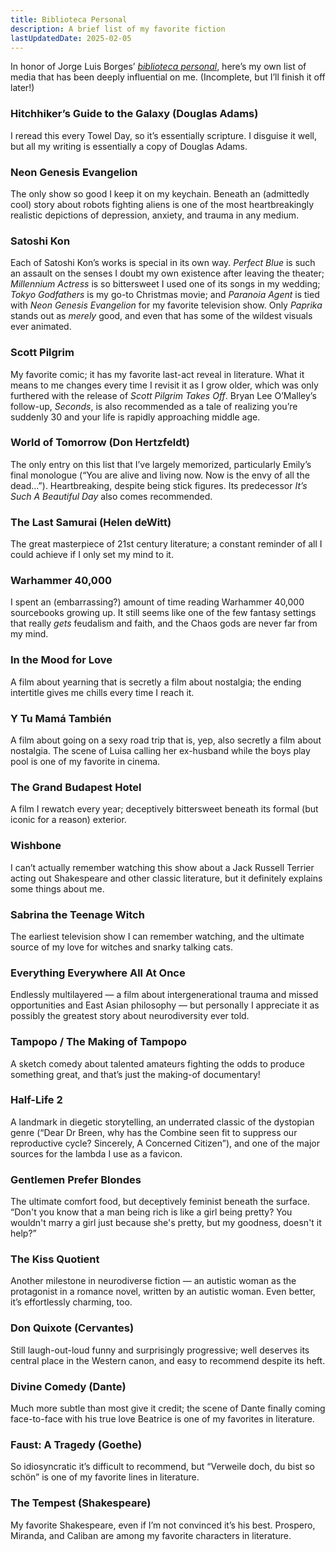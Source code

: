 ```yaml
---
title: Biblioteca Personal
description: A brief list of my favorite fiction
lastUpdatedDate: 2025-02-05
---
```


In honor of Jorge Luis Borges’ [*biblioteca personal*](https://www.openculture.com/2015/03/jorge-luis-borges-personal-library.html), here’s my own list of media that has been deeply influential on me. (Incomplete, but I’ll finish it off later!)

### Hitchhiker’s Guide to the Galaxy (Douglas Adams)

I reread this every Towel Day, so it’s essentially scripture. I disguise it well, but all my writing is essentially a copy of Douglas Adams.

### Neon Genesis Evangelion

The only show so good I keep it on my keychain. Beneath an (admittedly cool) story about robots fighting aliens is one of the most heartbreakingly realistic depictions of depression, anxiety, and trauma in any medium.

### Satoshi Kon

Each of Satoshi Kon’s works is special in its own way. *Perfect Blue* is such an assault on the senses I doubt my own existence after leaving the theater; *Millennium Actress* is so bittersweet I used one of its songs in my wedding; *Tokyo Godfathers* is my go-to Christmas movie; and *Paranoia Agent* is tied with *Neon Genesis Evangelion* for my favorite television show. Only *Paprika* stands out as *merely* good, and even that has some of the wildest visuals ever animated.

### Scott Pilgrim

My favorite comic; it has my favorite last-act reveal in literature. What it means to me changes every time I revisit it as I grow older, which was only furthered with the release of *Scott Pilgrim Takes Off*. Bryan Lee O’Malley’s follow-up, *Seconds*, is also recommended as a tale of realizing you’re suddenly 30 and your life is rapidly approaching middle age.

### World of Tomorrow (Don Hertzfeldt)

The only entry on this list that I’ve largely memorized, particularly Emily’s final monologue (“You are alive and living now. Now is the envy of all the dead...”). Heartbreaking, despite being stick figures. Its predecessor *It’s Such A Beautiful Day* also comes recommended.

### The Last Samurai (Helen deWitt)

The great masterpiece of 21st century literature; a constant reminder of all I could achieve if I only set my mind to it.

### Warhammer 40,000

I spent an (embarrassing?) amount of time reading Warhammer 40,000 sourcebooks growing up. It still seems like one of the few fantasy settings that really *gets* feudalism and faith, and the Chaos gods are never far from my mind.

### In the Mood for Love

A film about yearning that is secretly a film about nostalgia; the ending intertitle gives me chills every time I reach it.

### Y Tu Mamá También

A film about going on a sexy road trip that is, yep, also secretly a film about nostalgia. The scene of Luisa calling her ex-husband while the boys play pool is one of my favorite in cinema.

### The Grand Budapest Hotel

A film I rewatch every year; deceptively bittersweet beneath its formal (but iconic for a reason) exterior.

### Wishbone

I can’t actually remember watching this show about a Jack Russell Terrier acting out Shakespeare and other classic literature, but it definitely explains some things about me.

### Sabrina the Teenage Witch

The earliest television show I can remember watching, and the ultimate source of my love for witches and snarky talking cats.

### Everything Everywhere All At Once

Endlessly multilayered — a film about intergenerational trauma and missed opportunities and East Asian philosophy — but personally I appreciate it as possibly the greatest story about neurodiversity ever told.

### Tampopo / The Making of Tampopo

A sketch comedy about talented amateurs fighting the odds to produce something great, and that’s just the making-of documentary!

### Half-Life 2

A landmark in diegetic storytelling, an underrated classic of the dystopian genre (“Dear Dr Breen, why has the Combine seen fit to suppress our reproductive cycle? Sincerely, A Concerned Citizen”), and one of the major sources for the lambda I use as a favicon.

### Gentlemen Prefer Blondes

The ultimate comfort food, but deceptively feminist beneath the surface. “Don't you know that a man being rich is like a girl being pretty? You wouldn't marry a girl just because she's pretty, but my goodness, doesn't it help?”

### The Kiss Quotient

Another milestone in neurodiverse fiction — an autistic woman as  the protagonist in a romance novel, written by an autistic woman. Even better, it’s effortlessly charming, too.

### Don Quixote (Cervantes)

Still laugh-out-loud funny and surprisingly progressive; well deserves its central place in the Western canon, and easy to recommend despite its heft.

### Divine Comedy (Dante)

Much more subtle than most give it credit; the scene of Dante finally coming face-to-face with his true love Beatrice is one of my favorites in literature.

### Faust: A Tragedy (Goethe)

So idiosyncratic it’s difficult to recommend, but “Verweile doch, du bist so schön” is one of my favorite lines in literature.

### The Tempest (Shakespeare)

My favorite Shakespeare, even if I’m not convinced it’s his best. Prospero, Miranda, and Caliban are among my favorite characters in literature.
